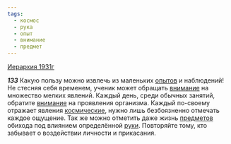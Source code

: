 ```yaml
---
tags:
  - космос
  - рука
  - опыт
  - внимание
  - предмет
---
```


[Иерархия 1931г](https://127.0.0.1:4002/agni/1931)

___133___
Какую пользу можно извлечь из маленьких [опытов](../../../tags/#опыт) и наблюдений! Не стесняя себя временем, ученик может обращать [внимание](../../../tags/#внимание) на множество мелких явлений. Каждый день, среди обычных занятий, обратите [внимание](../../../tags/#внимание) на проявления организма. Каждый по-своему отражает явления [космические](../../../tags/#космос), нужно лишь безбоязненно отмечать каждое ощущение. Так же можно отметить даже жизнь [предметов](../../../tags/#предмет) обихода под влиянием определённой [руки](../../../tags/#рука). Повторяйте тому, кто забывает о воздействии личности и прикасания.   

